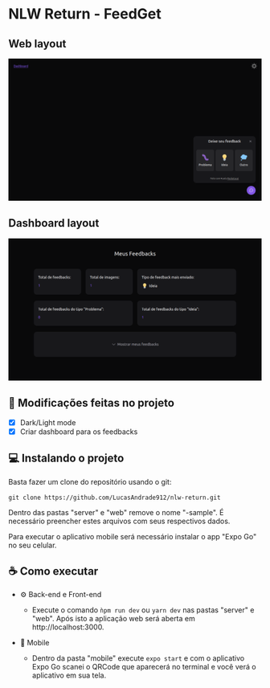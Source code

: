 # NLW Return - FeedGet

## Web layout

<img src="layouts/web-layout.png" alt="Feedget web layout" width="960" />

## Dashboard layout

<img src="layouts/dashboard-layout.png" alt="Feedget dashboard layout" width="960" />

## 🚀 Modificações feitas no projeto

- [x] Dark/Light mode
- [x] Criar dashboard para os feedbacks

## 💻 Instalando o projeto

Basta fazer um clone do repositório usando o git:
```
git clone https://github.com/LucasAndrade912/nlw-return.git
```

Dentro das pastas "server" e "web" remove o nome "-sample". É necessário preencher estes arquivos com seus respectivos dados.

Para executar o aplicativo mobile será necessário instalar o app "Expo Go" no seu celular.

## ☕ Como executar

- ⚙️ Back-end e Front-end

  - Execute o comando ```ǹpm run dev``` ou ```yarn dev``` nas pastas "server" e "web". Após isto a aplicação web será aberta em http://localhost:3000.

- 📲 Mobile

   - Dentro da pasta "mobile" execute ```expo start``` e com o aplicativo Expo Go scanei o QRCode que aparecerá no terminal e você verá o aplicativo em sua tela.
